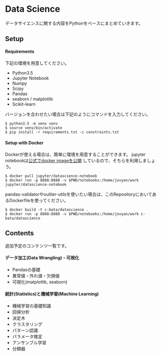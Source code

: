 # Data Science

データサイエンスに関する内容をPythonをベースにまとめていきます。

## Setup

#### Requirements

下記の環境を用意してください。

- Python3.5
- Jupyter Notebook
- Numpy
- Scipy
- Pandas
- seaborn / matplotlib
- Scikit-learn

バージョンを合わせたい場合は下記のようにコマンドを入力してください。

```
$ python3.5 -m venv venv
$ source venv/bin/activate
$ pip install -r requirements.txt -c constraints.txt
```


#### Setup with Docker

Dockerが使える場合は、簡単に環境を用意することができます。
jupyter notebookは[公式でdocker imageを公開](https://github.com/jupyter/docker-stacks/tree/master/datascience-notebook) しているので、そちらを利用しましょう。

```
$ docker pull jupyter/datascience-notebook
$ docker run -p 8888:8888 -v $PWD/notebooks:/home/jovyan/work jupyter/datascience-notebook
```

pandas-validatorやoutlier-utilsを使いたい場合は、このRepositoryにおいてあるDockerfileを使ってください。

```
$ docker build -t c-bata/datascience .
$ docker run -p 8888:8888 -v $PWD/notebooks:/home/jovyan/work c-bata/datascience
```


## Contents

追加予定のコンテンツ一覧です。

#### データ加工(Data Wrangling)・可視化

- Pandasの基礎
- 異常値・外れ値・欠損値
- 可視化(matplotlib, seaborn)

#### 統計(Statistics)と機械学習(Machine Learning)

- 機械学習の基礎知識
- 回帰分析
- 決定木
- クラスタリング
- パターン認識
- パラメータ推定
- アンサンブル学習
- 分類器

